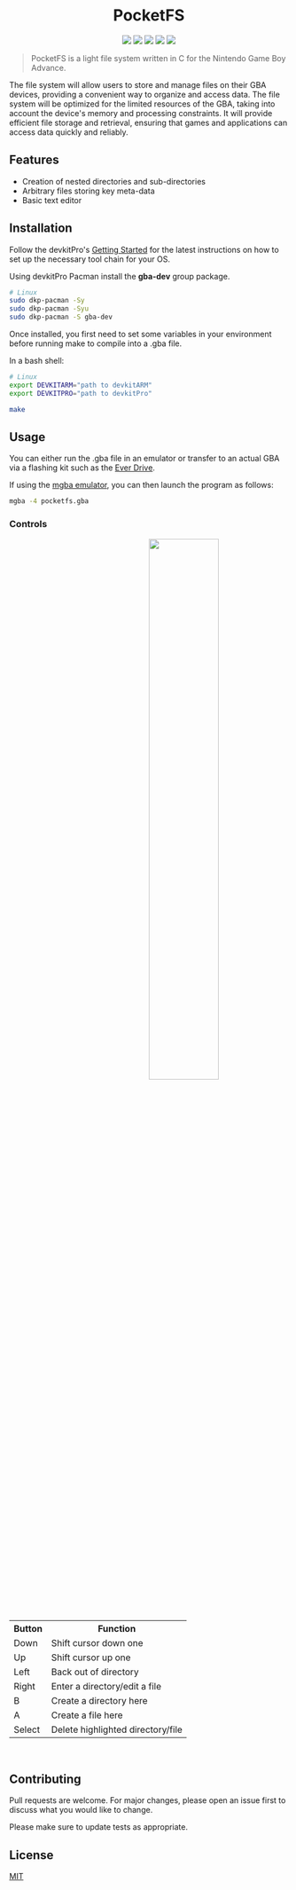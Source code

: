 <h1 align="center">PocketFS</h1>
<p align="center">
    <img src="https://img.shields.io/badge/version-0.5.0-blue" />
    <img src="https://img.shields.io/badge/License-MIT-yellow" />
    <img src="https://img.shields.io/badge/Platform-GBA-green" />
    <img src="https://img.shields.io/badge/Language-C-orange" />
    <img src="https://img.shields.io/badge/Contributors-1-blueviolet" />
</p>

>PocketFS is a light file system written in C for the Nintendo Game Boy Advance.

The file system will allow users to store and manage files on their GBA devices, providing a convenient way to organize and access data. The file system will be optimized for the limited resources of the GBA, taking into account the device's memory and processing constraints. It will provide efficient file storage and retrieval, ensuring that games and applications can access data quickly and reliably.

## Features
- Creation of nested directories and sub-directories
- Arbitrary files storing key meta-data
- Basic text editor

## Installation
Follow the devkitPro's [Getting Started](https://devkitpro.org/wiki/Getting_Started) for the latest instructions on how to set up the necessary tool chain for your OS. 

Using devkitPro Pacman install the **gba-dev** group package.

```bash
# Linux
sudo dkp-pacman -Sy
sudo dkp-pacman -Syu
sudo dkp-pacman -S gba-dev
```

Once installed, you first need to set some variables in your environment before running make to compile into a .gba file.

In a bash shell:
```bash
# Linux
export DEVKITARM="path to devkitARM"
export DEVKITPRO="path to devkitPro"

make
```

## Usage
You can either run the .gba file in an emulator or transfer to an actual GBA via a flashing kit such as the [Ever Drive](https://krikzz.com/our-products/cartridges/everdrive-gba-mini.html).

If using the [mgba emulator](https://mgba.io/downloads.html), you can then launch the program as follows:

```bash
mgba -4 pocketfs.gba
```
### Controls
<div>
<img src="https://i.imgur.com/aMDGG1k.png" width="50%" align="right">

<table>
    <tr>
        <th>Button</th>
        <th>Function</th>
    </tr>
    <tr>
        <td>Down</td>
        <td>Shift cursor down one</td>
    </tr>
    <tr>
        <td>Up</td>
        <td>Shift cursor up one</td>
    </tr>
    <tr>
        <td>Left</td>
        <td>Back out of directory</td>
    </tr>
    <tr>
        <td>Right</td>
        <td>Enter a directory/edit a file</td>
    </tr>
    <tr>
        <td>B</td>
        <td>Create a directory here</td>
    </tr>
    <tr>
        <td>A</td>
        <td>Create a file here</td>
    </tr>
    <tr>
        <td>Select</td>
        <td>Delete highlighted directory/file</td>
    </tr>
</table>
</div>
<br clear="right"/>

## Contributing

Pull requests are welcome. For major changes, please open an issue first
to discuss what you would like to change.

Please make sure to update tests as appropriate.

## License

[MIT](https://choosealicense.com/licenses/mit/)
